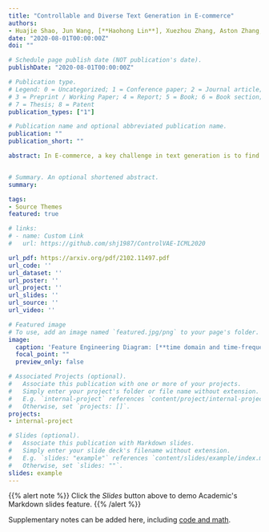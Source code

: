 ```yaml
---
title: "Controllable and Diverse Text Generation in E-commerce"
authors:
- Huajie Shao, Jun Wang, [**Haohong Lin**], Xuezhou Zhang, Aston Zhang, Heng Ji, Tarek Abdelzaher
date: "2020-08-01T00:00:00Z"
doi: ""

# Schedule page publish date (NOT publication's date).
publishDate: "2020-08-01T00:00:00Z"

# Publication type.
# Legend: 0 = Uncategorized; 1 = Conference paper; 2 = Journal article;
# 3 = Preprint / Working Paper; 4 = Report; 5 = Book; 6 = Book section;
# 7 = Thesis; 8 = Patent
publication_types: ["1"]

# Publication name and optional abbreviated publication name.
publication: ""
publication_short: ""

abstract: In E-commerce, a key challenge in text generation is to find a good trade-off between word diversity and accuracy (relevance) in order to make generated text appear more natural and human-like. In order to improve the relevance of generated results, conditional text generators were developed that use input keywords or attributes to produce the corresponding text. Prior work, however, do not finely control the diversity of automatically generated sentences. For example, it does not control the order of keywords to put more relevant ones first. Moreover, it does not explicitly control the balance between diversity and accuracy. To remedy these problems, we propose a fine-grained controllable generative model, called~\textit{Apex}, that uses an algorithm borrowed from automatic control (namely, a variant of the \textit{proportional, integral, and derivative (PID) controller}) to precisely manipulate the diversity/accuracy trade-off of generated text. The algorithm is injected into a Conditional Variational Autoencoder (CVAE), allowing \textit{Apex} to control both (i) the order of keywords in the generated sentences (conditioned on the input keywords and their order), and (ii) the trade-off between diversity and accuracy. Evaluation results on real-world datasets show that the proposed method outperforms existing generative models in terms of diversity and relevance. Apex is currently deployed to generate production descriptions and item recommendation reasons in Taobao owned by Alibaba, the largest E-commerce platform in China. The A/B production test results show that our method improves click-through rate (CTR) by 13.17\% compared to the existing method for production descriptions. For item recommendation reason, it is able to increase CTR by 6.89\% and 1.42\% compared to user reviews and top-K item recommendation without reviews, respectively.


# Summary. An optional shortened abstract.
summary: 

tags:
- Source Themes
featured: true

# links:
# - name: Custom Link
#   url: https://github.com/shj1987/ControlVAE-ICML2020

url_pdf: https://arxiv.org/pdf/2102.11497.pdf
url_code: ''
url_dataset: ''
url_poster: ''
url_project: ''
url_slides: ''
url_source: ''
url_video: ''

# Featured image
# To use, add an image named `featured.jpg/png` to your page's folder. 
image:
  caption: 'Feature Engineering Diagram: [**time domain and time-frequency domain**](https://unsplash.com/photos/s9CC2SKySJM)'
  focal_point: ""
  preview_only: false

# Associated Projects (optional).
#   Associate this publication with one or more of your projects.
#   Simply enter your project's folder or file name without extension.
#   E.g. `internal-project` references `content/project/internal-project/index.md`.
#   Otherwise, set `projects: []`.
projects:
- internal-project

# Slides (optional).
#   Associate this publication with Markdown slides.
#   Simply enter your slide deck's filename without extension.
#   E.g. `slides: "example"` references `content/slides/example/index.md`.
#   Otherwise, set `slides: ""`.
slides: example
---
```


{{% alert note %}}
Click the *Slides* button above to demo Academic's Markdown slides feature.
{{% /alert %}}

Supplementary notes can be added here, including [code and math](https://sourcethemes.com/academic/docs/writing-markdown-latex/).
